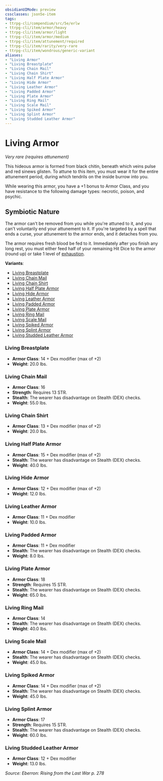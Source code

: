 ```yaml
---
obsidianUIMode: preview
cssclasses: json5e-item
tags:
- ttrpg-cli/compendium/src/5e/erlw
- ttrpg-cli/item/armor/heavy
- ttrpg-cli/item/armor/light
- ttrpg-cli/item/armor/medium
- ttrpg-cli/item/attunement/required
- ttrpg-cli/item/rarity/very-rare
- ttrpg-cli/item/wondrous/generic-variant
aliases: 
- "Living Armor"
- "Living Breastplate"
- "Living Chain Mail"
- "Living Chain Shirt"
- "Living Half Plate Armor"
- "Living Hide Armor"
- "Living Leather Armor"
- "Living Padded Armor"
- "Living Plate Armor"
- "Living Ring Mail"
- "Living Scale Mail"
- "Living Spiked Armor"
- "Living Splint Armor"
- "Living Studded Leather Armor"
---
```

# Living Armor
*Very rare (requires attunement)*  



This hideous armor is formed from black chitin, beneath which veins pulse and red sinews glisten. To attune to this item, you must wear it for the entire attunement period, during which tendrils on the inside burrow into you.

While wearing this armor, you have a +1 bonus to Armor Class, and you have resistance to the following damage types: necrotic, poison, and psychic.

## Symbiotic Nature

The armor can't be removed from you while you're attuned to it, and you can't voluntarily end your attunement to it. If you're targeted by a spell that ends a curse, your attunement to the armor ends, and it detaches from you.

The armor requires fresh blood be fed to it. Immediately after you finish any long rest, you must either feed half of your remaining Hit Dice to the armor (round up) or take 1 level of [exhaustion](Misc%20Files/CLI/rules/conditions.md#Exhaustion).

**Variants**:
- [Living Breastplate](#Living%20Breastplate)
- [Living Chain Mail](#Living%20Chain%20Mail)
- [Living Chain Shirt](#Living%20Chain%20Shirt)
- [Living Half Plate Armor](#Living%20Half%20Plate%20Armor)
- [Living Hide Armor](#Living%20Hide%20Armor)
- [Living Leather Armor](#Living%20Leather%20Armor)
- [Living Padded Armor](#Living%20Padded%20Armor)
- [Living Plate Armor](#Living%20Plate%20Armor)
- [Living Ring Mail](#Living%20Ring%20Mail)
- [Living Scale Mail](#Living%20Scale%20Mail)
- [Living Spiked Armor](#Living%20Spiked%20Armor)
- [Living Splint Armor](#Living%20Splint%20Armor)
- [Living Studded Leather Armor](#Living%20Studded%20Leather%20Armor)

### Living Breastplate

- **Armor Class**: 14 + Dex modifier (max of +2)
- **Weight**: 20.0 lbs.

### Living Chain Mail

- **Armor Class**: 16
- **Strength**: Requires 13 STR.
- **Stealth**: The wearer has disadvantage on Stealth (DEX) checks.
- **Weight**: 55.0 lbs.

### Living Chain Shirt

- **Armor Class**: 13 + Dex modifier (max of +2)
- **Weight**: 20.0 lbs.

### Living Half Plate Armor

- **Armor Class**: 15 + Dex modifier (max of +2)
- **Stealth**: The wearer has disadvantage on Stealth (DEX) checks.
- **Weight**: 40.0 lbs.

### Living Hide Armor

- **Armor Class**: 12 + Dex modifier (max of +2)
- **Weight**: 12.0 lbs.

### Living Leather Armor

- **Armor Class**: 11 + Dex modifier
- **Weight**: 10.0 lbs.

### Living Padded Armor

- **Armor Class**: 11 + Dex modifier
- **Stealth**: The wearer has disadvantage on Stealth (DEX) checks.
- **Weight**: 8.0 lbs.

### Living Plate Armor

- **Armor Class**: 18
- **Strength**: Requires 15 STR.
- **Stealth**: The wearer has disadvantage on Stealth (DEX) checks.
- **Weight**: 65.0 lbs.

### Living Ring Mail

- **Armor Class**: 14
- **Stealth**: The wearer has disadvantage on Stealth (DEX) checks.
- **Weight**: 40.0 lbs.

### Living Scale Mail

- **Armor Class**: 14 + Dex modifier (max of +2)
- **Stealth**: The wearer has disadvantage on Stealth (DEX) checks.
- **Weight**: 45.0 lbs.

### Living Spiked Armor

- **Armor Class**: 14 + Dex modifier (max of +2)
- **Stealth**: The wearer has disadvantage on Stealth (DEX) checks.
- **Weight**: 45.0 lbs.

### Living Splint Armor

- **Armor Class**: 17
- **Strength**: Requires 15 STR.
- **Stealth**: The wearer has disadvantage on Stealth (DEX) checks.
- **Weight**: 60.0 lbs.

### Living Studded Leather Armor

- **Armor Class**: 12 + Dex modifier
- **Weight**: 13.0 lbs.


*Source: Eberron: Rising from the Last War p. 278*
